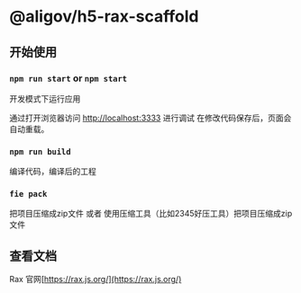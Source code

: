 # @aligov/h5-rax-scaffold

## 开始使用

### `npm run start` or `npm start`

开发模式下运行应用

通过打开浏览器访问 [http://localhost:3333](http://localhost:3333) 进行调试
在修改代码保存后，页面会自动重载。

### `npm run build`

编译代码，编译后的工程

### `fie pack`

把项目压缩成zip文件 或者 使用压缩工具（比如2345好压工具）把项目压缩成zip文件

## 查看文档

Rax 官网[https://rax.js.org/](https://rax.js.org/)
